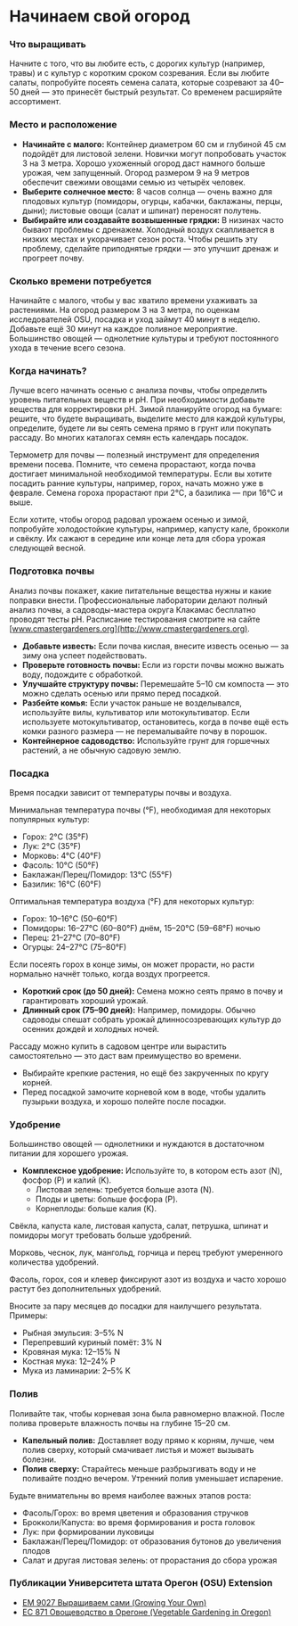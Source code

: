 # Начинаем свой огород

### Что выращивать

Начните с того, что вы любите есть, с дорогих культур (например, травы) и с культур с коротким сроком созревания. Если вы любите салаты, попробуйте посеять семена салата, которые созревают за 40–50 дней — это принесёт быстрый результат. Со временем расширяйте ассортимент.

### Место и расположение

- **Начинайте с малого:** Контейнер диаметром 60 см и глубиной 45 см подойдёт для листовой зелени. Новички могут попробовать участок 3 на 3 метра. Хорошо ухоженный огород даст намного больше урожая, чем запущенный. Огород размером 9 на 9 метров обеспечит свежими овощами семью из четырёх человек.
- **Выберите солнечное место:** 8 часов солнца — очень важно для плодовых культур (помидоры, огурцы, кабачки, баклажаны, перцы, дыни); листовые овощи (салат и шпинат) переносят полутень.
- **Выбирайте или создавайте возвышенные грядки:** В низинах часто бывают проблемы с дренажем. Холодный воздух скапливается в низких местах и укорачивает сезон роста. Чтобы решить эту проблему, сделайте приподнятые грядки — это улучшит дренаж и прогреет почву.

### Сколько времени потребуется

Начинайте с малого, чтобы у вас хватило времени ухаживать за растениями. На огород размером 3 на 3 метра, по оценкам исследователей OSU, посадка и уход займут 40 минут в неделю. Добавьте ещё 30 минут на каждое поливное мероприятие. Большинство овощей — однолетние культуры и требуют постоянного ухода в течение всего сезона.

### Когда начинать?

Лучше всего начинать осенью с анализа почвы, чтобы определить уровень питательных веществ и pH. При необходимости добавьте вещества для корректировки pH. Зимой планируйте огород на бумаге: решите, что будете выращивать, выделите место для каждой культуры, определите, будете ли вы сеять семена прямо в грунт или покупать рассаду. Во многих каталогах семян есть календарь посадок.

Термометр для почвы — полезный инструмент для определения времени посева. Помните, что семена прорастают, когда почва достигает минимальной необходимой температуры. Если вы хотите посадить ранние культуры, например, горох, начать можно уже в феврале. Семена гороха прорастают при 2°C, а базилика — при 16°C и выше.

Если хотите, чтобы огород радовал урожаем осенью и зимой, попробуйте холодостойкие культуры, например, капусту кале, брокколи и свёклу. Их сажают в середине или конце лета для сбора урожая следующей весной.

### Подготовка почвы

Анализ почвы покажет, какие питательные вещества нужны и какие поправки внести. Профессиональные лаборатории делают полный анализ почвы, а садоводы-мастера округа Клакамас бесплатно проводят тесты pH. Расписание тестирования смотрите на сайте [www.cmastergardeners.org](http://www.cmastergardeners.org).

- **Добавьте известь:** Если почва кислая, внесите известь осенью — за зиму она успеет подействовать.
- **Проверьте готовность почвы:** Если из горсти почвы можно выжать воду, подождите с обработкой.
- **Улучшайте структуру почвы:** Перемешайте 5–10 см компоста — это можно сделать осенью или прямо перед посадкой.
- **Разбейте комья:** Если участок раньше не возделывался, используйте вилы, культиватор или мотокультиватор. Если используете мотокультиватор, остановитесь, когда в почве ещё есть комки разного размера — не перемалывайте почву в порошок.
- **Контейнерное садоводство:** Используйте грунт для горшечных растений, а не обычную садовую землю.

### Посадка

Время посадки зависит от температуры почвы и воздуха.


Минимальная температура почвы (°F), необходимая для некоторых популярных культур:

- Горох: 2°C (35°F)
- Лук: 2°C (35°F)
- Морковь: 4°C (40°F)
- Фасоль: 10°C (50°F)
- Баклажан/Перец/Помидор: 13°C (55°F)
- Базилик: 16°C (60°F)


Оптимальная температура воздуха (°F) для некоторых культур:

- Горох: 10–16°C (50–60°F)
- Помидоры: 16–27°C (60–80°F) днём, 15–20°C (59–68°F) ночью
- Перец: 21–27°C (70–80°F)
- Огурцы: 24–27°C (75–80°F)

Если посеять горох в конце зимы, он может прорасти, но расти нормально начнёт только, когда воздух прогреется.


- **Короткий срок (до 50 дней):** Семена можно сеять прямо в почву и гарантировать хороший урожай.
- **Длинный срок (75–90 дней):** Например, помидоры. Обычно садоводы спешат собрать урожай длинносозревающих культур до осенних дождей и холодных ночей.


Рассаду можно купить в садовом центре или вырастить самостоятельно — это даст вам преимущество во времени.

- Выбирайте крепкие растения, но ещё без закрученных по кругу корней.
- Перед посадкой замочите корневой ком в воде, чтобы удалить пузырьки воздуха, и хорошо полейте после посадки.

### Удобрение

Большинство овощей — однолетники и нуждаются в достаточном питании для хорошего урожая.

- **Комплексное удобрение:** Используйте то, в котором есть азот (N), фосфор (P) и калий (K).
  - Листовая зелень: требуется больше азота (N).
  - Плоды и цветы: больше фосфора (P).
  - Корнеплоды: больше калия (K).


Свёкла, капуста кале, листовая капуста, салат, петрушка, шпинат и помидоры могут требовать больше удобрений.


Морковь, чеснок, лук, мангольд, горчица и перец требуют умеренного количества удобрений.


Фасоль, горох, соя и клевер фиксируют азот из воздуха и часто хорошо растут без дополнительных удобрений.


Вносите за пару месяцев до посадки для наилучшего результата. Примеры:

- Рыбная эмульсия: 3–5% N
- Перепревший куриный помёт: 3% N
- Кровяная мука: 12–15% N
- Костная мука: 12–24% P
- Мука из ламинарии: 2–5% K

### Полив

Поливайте так, чтобы корневая зона была равномерно влажной. После полива проверьте влажность почвы на глубине 15–20 см.

- **Капельный полив:** Доставляет воду прямо к корням, лучше, чем полив сверху, который смачивает листья и может вызывать болезни.
- **Полив сверху:** Старайтесь меньше разбрызгивать воду и не поливайте поздно вечером. Утренний полив уменьшает испарение.


Будьте внимательны во время наиболее важных этапов роста:

- Фасоль/Горох: во время цветения и образования стручков
- Брокколи/Капуста: во время формирования и роста головок
- Лук: при формировании луковицы
- Баклажан/Перец/Помидор: от образования бутонов до увеличения плодов
- Салат и другая листовая зелень: от прорастания до сбора урожая

### Публикации Университета штата Орегон (OSU) Extension

- [EM 9027 Выращиваем сами (Growing Your Own)](https://catalog.extension.oregonstate.edu/em9027)
- [EC 871 Овощеводство в Орегоне (Vegetable Gardening in Oregon)](https://catalog.extension.oregonstate.edu/ec871)
